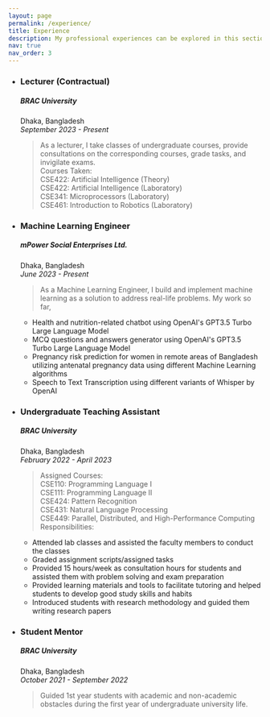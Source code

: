 ```yaml
---
layout: page
permalink: /experience/
title: Experience
description: My professional experiences can be explored in this section
nav: true
nav_order: 3
---
```


<ul>
<li><h3><b>Lecturer (Contractual)</b></h3></li>
<h5>BRAC University</h5>
Dhaka, Bangladesh <br>
<i>September 2023 - Present</i><br>

> As a lecturer, I take classes of undergraduate courses, provide consultations on the corresponding courses, grade tasks, and invigilate exams. <br>
> Courses Taken:<br>
CSE422: Artificial Intelligence (Theory) <br>
CSE422: Artificial Intelligence (Laboratory) <br>
CSE341: Microprocessors (Laboratory) <br>
CSE461: Introduction to Robotics (Laboratory) <br>


<li><h3><b>Machine Learning Engineer</b></h3></li>
<h5>mPower Social Enterprises Ltd.</h5>
Dhaka, Bangladesh <br>
<i>June 2023 - Present</i><br>

> As a Machine Learning Engineer, I build and implement machine learning as a solution to address real-life problems. 
My work so far, <br>
<ul>
<li>Health and nutrition-related chatbot using OpenAI's GPT3.5 Turbo Large Language Model</li>
<li>MCQ questions and answers generator using OpenAI's GPT3.5 Turbo Large Language Model</li>
<li>Pregnancy risk prediction for women in remote areas of Bangladesh utilizing antenatal pregnancy data using different Machine Learning algorithms</li>
<li>Speech to Text Transcription using different variants of Whisper by OpenAI</li>
</ul>

<p>
<li><h3><b>Undergraduate Teaching Assistant</b></h3></li>
<h5>BRAC University</h5>
Dhaka, Bangladesh <br>
<i>February 2022 - April 2023</i><br>

> Assigned Courses:<br>
CSE110: Programming Language I <br>
CSE111: Programming Language II <br>
CSE424: Pattern Recognition <br> 
CSE431: Natural Language Processing <br>
CSE449: Parallel, Distributed, and High-Performance Computing <br>
> Responsibilities:<br>
<ul>
<li>Attended lab classes and assisted the faculty members to conduct the classes</li>
<li>Graded assignment scripts/assigned tasks</li>
<li>Provided 15 hours/week as consultation hours for students and assisted them with problem solving and exam preparation</li>
<li>Provided learning materials and tools to facilitate tutoring and helped students to develop good study skills and habits</li>
<li>Introduced students with research methodology and guided them writing research papers</li>
</ul>


<p>
<li><h3><b>Student Mentor</b></h3></li>
<h5>BRAC University</h5>
Dhaka, Bangladesh <br>
<i>October 2021 - September 2022</i><br>

> Guided 1st year students with academic and non-academic obstacles during the first year of undergraduate university life.

